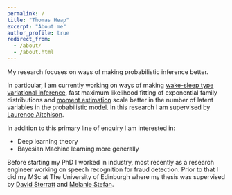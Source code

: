 ```yaml
---
permalink: /
title: "Thomas Heap"
excerpt: "About me"
author_profile: true
redirect_from: 
  - /about/
  - /about.html
---
```


My research focuses on ways of making probabilistic inference better. 

In particular, I am currently working on ways of making [wake-sleep type variational inference](https://arxiv.org/abs/2305.11022), fast maximum likelihood fitting of exponential family distributions and [moment estimation](https://arxiv.org/abs/2310.17374) scale better in the number of latent variables in the probabilistic model. In this research I am supervised by [Laurence Aitchison](http://www.gatsby.ucl.ac.uk/~laurence/index.html).

In addition to this primary line of enquiry I am interested in:

* Deep learning theory
* Bayesian Machine learning more generally

Before starting my PhD I worked in industry, most recently as a research engineer working on speech recognition for fraud detection. Prior to that I did my MSc at The University of Edinburgh where my thesis was supervised by [David Sterratt](https://www.ed.ac.uk/profile/sterratt) and [Melanie Stefan](http://melaniestefan.net/).
